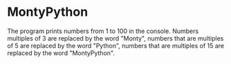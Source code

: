 # MontyPython
The program prints numbers from 1 to 100 in the console. Numbers multiples of 3 are replaced by the word "Monty", numbers that are multiples of 5 are replaced by the word "Python", numbers that are multiples of 15 are replaced by the word "MontyPython".
